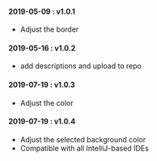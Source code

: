 #### 2019-05-09 : v1.0.1
- Adjust the border
#### 2019-05-16 : v1.0.2
- add descriptions and upload to repo
#### 2019-07-19 : v1.0.3
- Adjust the color
#### 2019-07-19 : v1.0.4
- Adjust the selected background color
- Compatible with all IntelliJ-based IDEs